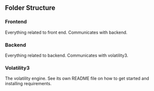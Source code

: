 ## Folder Structure

### Frontend
Everything related to front end. Communicates with backend.

### Backend

Everything related to backend. Communicates with volatility3. 

### Volatility3

The volatility engine. See its own README file on how to get started and 
installing requirements.